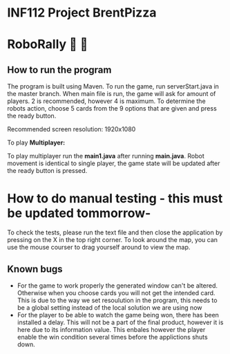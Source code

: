 # INF112 Project BrentPizza 

# RoboRally :robot: :pizza:

## How to run the program

The program is built using Maven. To run the game, run  serverStart.java in the master branch. When main file is run, the game will ask for amount of players. 
2 is recommended, however 4 is maximum. To determine the robots action, choose 5 cards from the 9 options that are given and press the ready button. 

Recommended screen resolution: 1920x1080

To play **Multiplayer:** 

To play multiplayer run the **main1.java** after running **main.java**. Robot movement is identical to single player, the game state will be updated after the ready button is pressed. 


# How to do manual testing - this must be updated tommorrow-
To check the tests, please run the text file and then close the application by pressing on the X in the top right corner. 
To look around the map, you can use the mouse courser to drag yourself around to view the map. 

## Known bugs
- For the game to work properly the generated window can't be altered. Otherwise when you choose cards you will not get the intended card. This is due to the way we set resoulution in the program, this needs to be a global setting instead of the local solution we are using now
- For the player to be able to watch the game being won, there has been installed a delay. This will not be a part of the final product, however it is here
due to its information value. This enbales however the player enable the win condition several times before the applictions shuts down.
